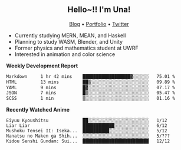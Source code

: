 <h2 align="center">
  Hello~!! I'm Una!
</h2>

<p align="center">
  <a href="https://anarchy.website/">Blog</a> &bull;
  <a href="https://una-ada.github.io/">Portfolio</a> &bull;
  <a href="https://twitter.com/xn__z7x">Twitter</a>
</p>

- Currently studying MERN, MEAN, and Haskell
- Planning to study WASM, Blender, and Unity
- Former physics and mathematics student at UWRF
- Interested in animation and color science

**Weekly Development Report**

<!--START_SECTION:waka-->

```txt
Markdown     1 hr 42 mins    ██████████████████▓░░░░░░   75.01 %
HTML         13 mins         ██▒░░░░░░░░░░░░░░░░░░░░░░   09.89 %
YAML         9 mins          █▓░░░░░░░░░░░░░░░░░░░░░░░   07.17 %
JSON         7 mins          █▒░░░░░░░░░░░░░░░░░░░░░░░   05.47 %
SCSS         1 min           ▒░░░░░░░░░░░░░░░░░░░░░░░░   01.16 %
```

<!--END_SECTION:waka-->

**Recently Watched Anime**

<!-- RECENT-ANIME:START -->

    Eiyuu Kyoushitsu             ██░░░░░░░░░░░░░░░░░░░░░░░   1/12
    Liar Liar                    ████████████░░░░░░░░░░░░░   6/12
    Mushoku Tensei II: Iseka...  ██████████░░░░░░░░░░░░░░░   5/12
    Nanatsu no Maken ga Shih...  ░░░░░░░░░░░░░░░░░░░░░░░░░   5/???
    Kidou Senshi Gundam: Sui...  █████████████████████████   12/12
<!-- RECENT-ANIME:END -->
